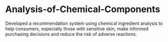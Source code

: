 # Analysis-of-Chemical-Components
Developed a recommendation system using chemical ingredient analysis to help consumers, especially those with sensitive skin, make informed purchasing decisions and reduce the risk of adverse reactions.
